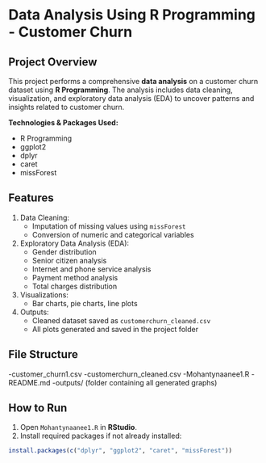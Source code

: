 # Data Analysis Using R Programming - Customer Churn

## Project Overview
This project performs a comprehensive **data analysis** on a customer churn dataset using **R Programming**. The analysis includes data cleaning, visualization, and exploratory data analysis (EDA) to uncover patterns and insights related to customer churn.

**Technologies & Packages Used:**
- R Programming
- ggplot2
- dplyr
- caret
- missForest

## Features
1. Data Cleaning:
   - Imputation of missing values using `missForest`
   - Conversion of numeric and categorical variables
2. Exploratory Data Analysis (EDA):
   - Gender distribution
   - Senior citizen analysis
   - Internet and phone service analysis
   - Payment method analysis
   - Total charges distribution
3. Visualizations:
   - Bar charts, pie charts, line plots
4. Outputs:
   - Cleaned dataset saved as `customerchurn_cleaned.csv`
   - All plots generated and saved in the project folder

## File Structure
-customer_churn1.csv
-customerchurn_cleaned.csv
-Mohantynaanee1.R
-README.md
-outputs/ (folder containing all generated graphs)


## How to Run
1. Open `Mohantynaanee1.R` in **RStudio**.
2. Install required packages if not already installed:
```R
install.packages(c("dplyr", "ggplot2", "caret", "missForest"))

